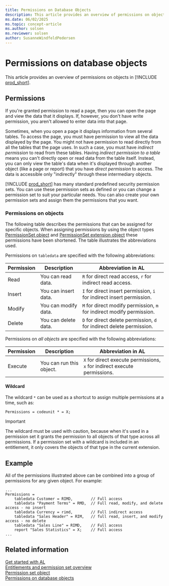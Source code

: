 ```yaml
---
title: Permissions on Database Objects
description: This article provides an overview of permissions on objects in Business Central.
ms.date: 06/02/2025
ms.topic: concept-article
ms.author: solsen
ms.reviewer: solsen
author: SusanneWindfeldPedersen
---
```


# Permissions on database objects

This article provides an overview of permissions on objects in [!INCLUDE [prod_short](includes/prod_short.md)].
  
## Permissions

If you're granted permission to read a page, then you can open the page and view the data that it displays. If, however, you don't have write permission, you aren't allowed to enter data into that page.  
  
Sometimes, when you open a page it displays information from several tables. To access the page, you must have permission to view all the data displayed by the page. You might not have permission to read directly from all the tables that the page uses. In such a case, you must have *indirect permission* to read from these tables. Having *indirect permission to a table* means you can't directly open or read data from the table itself. Instead, you can only view the table's data when it's displayed through another object (like a page or report) that you have *direct permission* to access. The data is accessible only "indirectly" through these intermediary objects.
  
[!INCLUDE [prod_short](includes/prod_short.md)] has many standard predefined security permission sets. You can use these permission sets as defined or you can change a permission set to suit your particular needs. You can also create your own permission sets and assign them the permissions that you want.  
  
### Permissions on objects  

The following table describes the permissions that can be assigned for specific objects. When assigning permissions by using the object types [PermissionSet object](devenv-permissionset-object.md) and [PermissionSet extension object](devenv-permissionset-ext-object.md) these permissions have been shortened. The table illustrates the abbreviations used.

Permissions on `tabledata` are specified with the following abbreviations:

|Permission|Description|Abbreviation in AL  |
|----------|-----------------|----------|
|Read      |You can read data.| `R` for direct read access, `r` for indirect read access. |
|Insert    |You can insert data.| `I` for direct insert permission, `i` for indirect insert permission. |
|Modify    |You can modify data.| `M` for direct modify permission, `m` for indirect modify permission. |
|Delete    |You can delete data.| `D` for direct delete permission, `d` for indirect delete permission.|

Permissions on *all objects* are specified with the following abbreviations:

|Permission|Description|Abbreviation in AL  |
|----------|-----------------|----------|
|Execute   |You can run this object. | `X` for direct execute permissions, `x` for indirect execute permissions. |

#### Wildcard

The wildcard `*` can be used as a shortcut to assign multiple permissions at a time, such as:

```al
Permissions = codeunit * = X;
```

> [!IMPORTANT]  
> The wildcard must be used with caution, because when it's used in a permission set it grants the permission to all objects of that type across all permissions. If a permission set with a wildcard is included in an entitlement, it only covers the objects of that type in the current extension.

## Example

All of the permissions illustrated above can be combined into a group of permissions for any given object. For example:

```al
...
Permissions =     
    tabledata Customer = RIMD,        // Full access
    tabledata "Payment Terms" = RMD,  // Full read, modify, and delete access - no insert
    tabledata Currency = rimd,        // Full indirect access
    tabledata "Sales Header" = RIM,   // full read, insert, and modify access - no delete
    tabledata "Sales Line" = RIMD,    // Full access
    report "Sales Statistics" = X;    // Full access
...
```

## Related information

[Get started with AL](devenv-get-started.md)  
[Entitlements and permission set overview](devenv-entitlements-and-permissionsets-overview.md)  
[Permission set object](devenv-permissionset-object.md)  
[Permissions on database objects](devenv-permissions-on-database-objects.md)  
